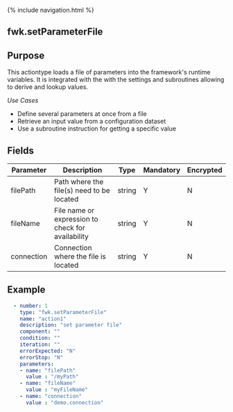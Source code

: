 {% include navigation.html %}
## fwk.setParameterFile
## Purpose
This actiontype loads a file of parameters into the framework's runtime variables. It is integrated with the with the settings and subroutines allowing to derive and lookup values.

*Use Cases*
* Define several parameters at once from a file
* Retrieve an input value from a configuration dataset
* Use a subroutine instruction for getting a specific value

## Fields

|Parameter|Description|Type|Mandatory|Encrypted|
|---------|-----------|----|---------|---------|
|filePath|Path where the file(s) need to be located|string|Y|N|
|fileName|File name or expression to check for availability|string|Y|N|
|connection|Connection where the file is located|string|Y|N|

## Example
```yaml
  - number: 1
    type: "fwk.setParameterFile"
    name: "action1"
    description: "set parameter file"
    component: ""
    condition: ""
    iteration: ""
    errorExpected: "N"
    errorStop: "N"
    parameters:
    - name: "filePath"
      value : "/myPath"
    - name: "fileName"
      value : "myFileName"
    - name: "connection"
      value : "demo.connection"
```
